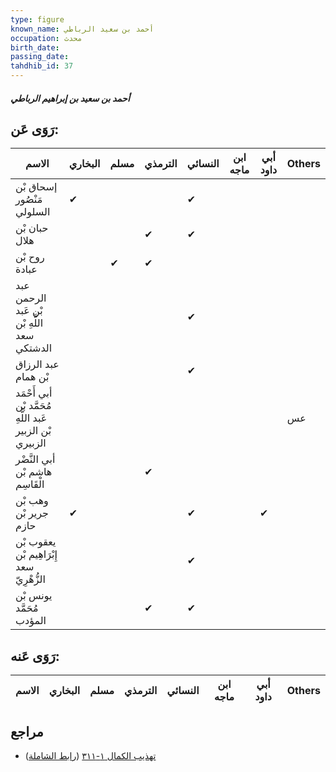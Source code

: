 ```yaml
---
type: figure
known_name: أحمد بن سعيد الرباطي
occupation: محدث
birth_date:
passing_date:
tahdhib_id: 37
---
```

##### أحمد بن سعيد بن إبراهيم الرباطي

## رَوَى عَن:
| الاسم                                                    | البخاري | مسلم | الترمذي | النسائي | ابن ماجه | أبي داود | Others |
| -------------------------------------------------------- | ------- | ---- | ------- | ------- | -------- | -------- | ------ |
| إسحاق بْن مَنْصُور السلولي                               | ✔       |      |         | ✔       |          |          |        |
| حبان بْن هلال                                            |         |      | ✔       | ✔       |          |          |        |
| روح بْن عبادة                                            |         | ✔    | ✔       |         |          |          |        |
| عبد الرحمن بْن عَبد اللَّهِ بْن سعد الدشتكي              |         |      |         | ✔       |          |          |        |
| عبد الرزاق بْن همام                                      |         |      |         | ✔       |          |          |        |
| أبي أَحْمَد مُحَمَّد بْن عَبد اللَّهِ بْن الزبير الزبيري |         |      |         |         |          |          | عس     |
| أبي النَّضْر هاشم بْن الْقَاسِم                          |         |      | ✔       |         |          |          |        |
| وهب بْن جرير بْن حازم                                    | ✔       |      |         | ✔       |          | ✔        |        |
| يعقوب بْن إِبْرَاهِيم بْن سعد الزُّهْرِيّ                |         |      |         | ✔       |          |          |        |
| يونس بْن مُحَمَّد المؤدب                                 |         |      | ✔       | ✔       |          |          |        |
## رَوَى عَنه:
| الاسم | البخاري | مسلم | الترمذي | النسائي | ابن ماجه | أبي داود | Others |
| ----- | ------- | ---- | ------- | ------- | -------- | -------- | ------ |
## مراجع
- [تهذيب الكمال ١-٣١١](obsidian://open?vault=Tahdhib-al-Kamal&file=Figures/٣٧-أحمد%20بن%20سعيد%20بن%20إبراهيم%20الرباطي) ([رابط الشاملة](https://shamela.ws/book/3722/310))